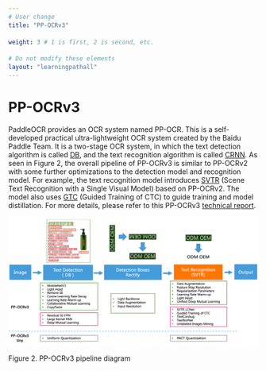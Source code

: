 ```yaml
---
# User change
title: "PP-OCRv3"

weight: 3 # 1 is first, 2 is second, etc.

# Do not modify these elements
layout: "learningpathall"
---
```


# PP-OCRv3
PaddleOCR provides an OCR system named PP-OCR. This is a self-developed practical ultra-lightweight OCR system created by the Baidu Paddle Team. It is a two-stage OCR system, in which the text detection algorithm is called [DB](https://github.com/PaddlePaddle/PaddleOCR/blob/release/2.5/doc/doc_en/algorithm_det_db_en.md), and the text recognition algorithm is called [CRNN](https://github.com/PaddlePaddle/PaddleOCR/blob/release/2.5/doc/doc_en/algorithm_rec_crnn_en.md). As seen in Figure 2, the overall pipeline of PP-OCRv3 is similar to PP-OCRv2 with some further optimizations to the detection model and recognition model. For example, the text recognition model introduces [SVTR](https://arxiv.org/abs/2205.00159) (Scene Text Recognition with a Single Visual Model) based on PP-OCRv2. The model also uses [GTC](https://arxiv.org/pdf/2002.01276.pdf) (Guided Training of CTC) to guide training and model distillation. For more details, please refer to this PP-OCRv3 [technical report](https://arxiv.org/abs/2206.03001v2).

![PP-OCRv3 pipeline diagram](./Figure2.png)

Figure 2. PP-OCRv3 pipeline diagram